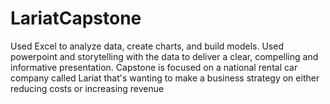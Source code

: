 # LariatCapstone
Used Excel to analyze data, create charts, and build models.
Used powerpoint and storytelling with the data to deliver a clear, compelling and informative presentation.
Capstone is focused on a national rental car company called Lariat that's wanting to make a business strategy on either reducing costs or increasing revenue

